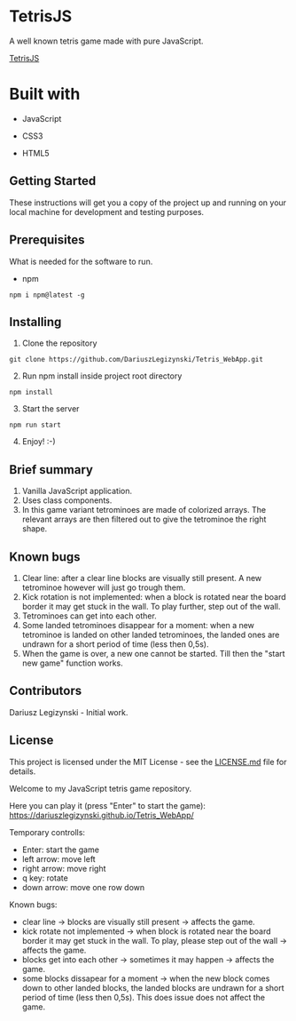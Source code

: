 # TetrisJS

A well known tetris game made with pure JavaScript.

[TetrisJS]

# Built with

* JavaScript

* CSS3

* HTML5

## Getting Started

These instructions will get you a copy of the project up and running on your local machine for development and testing purposes.

## Prerequisites

What is needed for the software to run.

* npm

`npm i npm@latest -g`

## Installing

1. Clone the repository

`git clone https://github.com/DariuszLegizynski/Tetris_WebApp.git`

2. Run npm install inside project root directory

`npm install`

3. Start the server

`npm run start`

4. Enjoy! :-)

## Brief summary

1. Vanilla JavaScript application.
2. Uses class components.
3. In this game variant tetrominoes are made of colorized arrays. The relevant arrays are then filtered out to give the tetrominoe the right shape.

## Known bugs

1. Clear line: after a clear line blocks are visually still present. A new tetrominoe however will just go trough them.
2. Kick rotation is not implemented: when a block is rotated near the board border it may get stuck in the wall. To play further, step out of the wall.
3. Tetrominoes can get into each other.
4. Some landed tetrominoes disappear for a moment: when a new tetrominoe is landed on other landed tetrominoes, the landed ones are undrawn for a short period of time (less then 0,5s).
5. When the game is over, a new one cannot be started. Till then the "start new game" function works.

## Contributors

Dariusz Legizynski - Initial work.

## License

This project is licensed under the MIT License - see the [LICENSE.md] file for details.

[TetrisJS]: https://dariuszlegizynski.github.io/Tetris_WebApp/
[LICENSE.md]: https://github.com/DariuszLegizynski/React-Movie_App/blob/master/LICENSE



Welcome to my JavaScript tetris game repository.

Here you can play it (press "Enter" to start the game):
https://dariuszlegizynski.github.io/Tetris_WebApp/

Temporary controlls:
- Enter: start the game
- left arrow: move left
- right arrow: move right
- q key: rotate
- down arrow: move one row down

Known bugs:
- clear line -> blocks are visually still present -> affects the game.
- kick rotate not implemented -> when block is rotated near the board border it may get stuck in the wall. To play, please step out of the wall -> affects the game.
- blocks get into each other -> sometimes it may happen -> affects the game.
- some blocks dissapear for a moment -> when the new block comes down to other landed blocks, the landed blocks are undrawn for a short period of time (less then 0,5s). This does issue does not affect the game.
